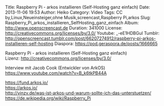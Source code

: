 Title: Raspberry Pi - arkos installieren (Self-Hosting ganz einfach)
Date: 2013-11-06 19:53
Author: Heiko
Category: Video
Tags: CC by,Linux,Neueinsteiger,ohne Musik,screencast,Raspberry Pi,arkos
Slug: Raspberry_Pi_arkos_installieren_SelfHosting_ganz_einfach
Album: http://www.openscreencast.de
Duration: 341000
License: http://creativecommons.org/licenses/by/3.0/
Youtube: _-eE1HDBGuI
Tumblr: http://openscreencast.tumblr.com/post/66207274912/raspberry-pi-arkos-installieren-self-hosting
Diaspora: https://pod.geraspora.de/posts/1666665

Raspberry Pi - arkos installieren (Self-Hosting ganz einfach)  
Lizenz: <http://creativecommons.org/licenses/by/3.0/>  
  
Interview mit Jacob Cook (Entwickler von ArkOS)
<https://www.youtube.com/watch?v=B_k6tkPB44A>  
  
<https://fund.arkos.io/>  
<https://arkos.io/>  
<http://vinzv.de/was-ist-arkos-und-warum-sollte-ich-das-unterstuetzen/>  
<https://de.wikipedia.org/wiki/Raspberry_Pi>

